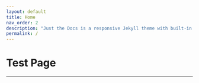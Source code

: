 ```yaml
---
layout: default
title: Home
nav_order: 2
description: "Just the Docs is a responsive Jekyll theme with built-in search that is easily customizable and hosted on GitHub Pages."
permalink: /
---
```


# Test Page
---
